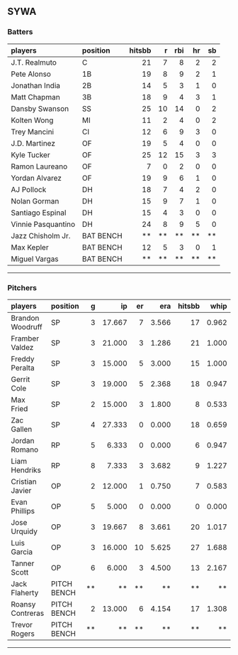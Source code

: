 ## SYWA

### Batters

 
|players            |position  | hitsbb|  r| rbi| hr| sb| 
|:------------------|:---------|------:|--:|---:|--:|--:| 
|J.T. Realmuto      |C         |     21|  7|   8|  2|  2| 
|Pete Alonso        |1B        |     19|  8|   9|  2|  1| 
|Jonathan India     |2B        |     14|  5|   3|  1|  0| 
|Matt Chapman       |3B        |     18|  9|   4|  3|  1| 
|Dansby Swanson     |SS        |     25| 10|  14|  0|  2| 
|Kolten Wong        |MI        |     11|  2|   4|  0|  2| 
|Trey Mancini       |CI        |     12|  6|   9|  3|  0| 
|J.D. Martinez      |OF        |     19|  5|   4|  0|  0| 
|Kyle Tucker        |OF        |     25| 12|  15|  3|  3| 
|Ramon Laureano     |OF        |      7|  0|   2|  0|  0| 
|Yordan Alvarez     |OF        |     19|  9|   6|  1|  0| 
|AJ Pollock         |DH        |     18|  7|   4|  2|  0| 
|Nolan Gorman       |DH        |     15|  9|   7|  1|  0| 
|Santiago Espinal   |DH        |     15|  4|   3|  0|  0| 
|Vinnie Pasquantino |DH        |     24|  8|   9|  5|  0| 
|Jazz Chisholm Jr.  |BAT BENCH |     **| **|  **| **| **| 
|Max Kepler         |BAT BENCH |     12|  5|   3|  0|  1| 
|Miguel Vargas      |BAT BENCH |     **| **|  **| **| **| 


* * *

### Pitchers

 
|players          |position    |  g|     ip| er|   era| hitsbb|  whip| so|  w| sv| 
|:----------------|:-----------|--:|------:|--:|-----:|------:|-----:|--:|--:|--:| 
|Brandon Woodruff |SP          |  3| 17.667|  7| 3.566|     17| 0.962| 18|  0|  0| 
|Framber Valdez   |SP          |  3| 21.000|  3| 1.286|     21| 1.000| 22|  3|  0| 
|Freddy Peralta   |SP          |  3| 15.000|  5| 3.000|     15| 1.000| 12|  1|  0| 
|Gerrit Cole      |SP          |  3| 19.000|  5| 2.368|     18| 0.947| 19|  0|  0| 
|Max Fried        |SP          |  2| 15.000|  3| 1.800|      8| 0.533| 13|  2|  0| 
|Zac Gallen       |SP          |  4| 27.333|  0| 0.000|     18| 0.659| 32|  3|  0| 
|Jordan Romano    |RP          |  5|  6.333|  0| 0.000|      6| 0.947|  7|  1|  2| 
|Liam Hendriks    |RP          |  8|  7.333|  3| 3.682|      9| 1.227| 10|  0|  6| 
|Cristian Javier  |OP          |  2| 12.000|  1| 0.750|      7| 0.583| 14|  1|  0| 
|Evan Phillips    |OP          |  5|  5.000|  0| 0.000|      0| 0.000|  5|  0|  1| 
|Jose Urquidy     |OP          |  3| 19.667|  8| 3.661|     20| 1.017| 14|  2|  0| 
|Luis Garcia      |OP          |  3| 16.000| 10| 5.625|     27| 1.688| 15|  3|  0| 
|Tanner Scott     |OP          |  6|  6.000|  3| 4.500|     13| 2.167|  6|  0|  4| 
|Jack Flaherty    |PITCH BENCH | **|     **| **|    **|     **|    **| **| **| **| 
|Roansy Contreras |PITCH BENCH |  2| 13.000|  6| 4.154|     17| 1.308|  8|  0|  0| 
|Trevor Rogers    |PITCH BENCH | **|     **| **|    **|     **|    **| **| **| **| 


* * *


